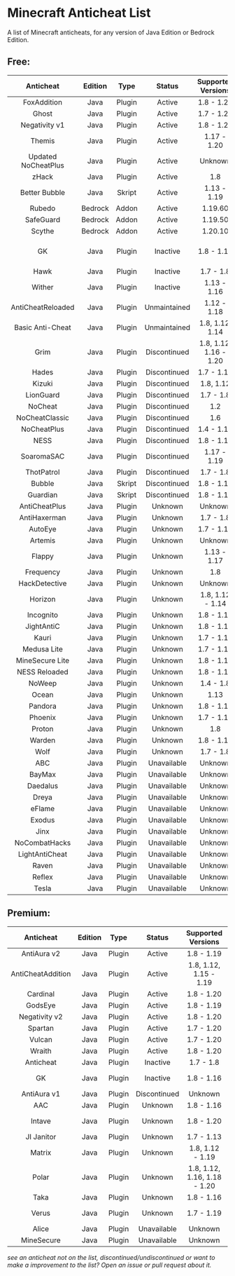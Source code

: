# Minecraft Anticheat List
A list of Minecraft anticheats, for any version of Java Edition or Bedrock Edition.
## Free:
|Anticheat          |Edition|Type  |Status      |Supported Versions    |Links                                                                                                      |
|:-----------------:|:-----:|:----:|:----------:|:--------------------:|:---------------------------------------------------------------------------------------------------------:|
|FoxAddition        |Java   |Plugin|Active      |1.8 - 1.20            |[SpigotMC](https://spigotmc.org/resources/111084)                                                          |
|Ghost              |Java   |Plugin|Active      |1.7 - 1.20            |[SpigotMC](https://spigotmc.org/resources/111084)                                                          |
|Negativity v1      |Java   |Plugin|Active      |1.8 - 1.20            |[SpigotMC](https://spigotmc.org/resources/48399)                                                           |
|Themis             |Java   |Plugin|Active      |1.17 - 1.20           |[SpigotMC](https://spigotmc.org/resources/90766)                                                           |
|Updated NoCheatPlus|Java   |Plugin|Active      |Unknown               |[GitHub](https://github.com/Updated-NoCheatPlus/NoCheatPlus)                                               |
|zHack              |Java   |Plugin|Active      |1.8                   |[Polymart](https://polymart.org/resource/460)                                                              |
|Better Bubble      |Java   |Skript|Active      |1.13 - 1.19           |[SpigotMC](https://spigotmc.org/resources/81404)                                                           |
|Rubedo             |Bedrock|Addon |Active      |1.19.60               |[GitHub](https://github.com/smell-of-curry/rubedo)                                                         |
|SafeGuard          |Bedrock|Addon |Active      |1.19.50               |[GitHub](https://github.com/BlaizerBrumo/SafeGuard)                                                        |
|Scythe             |Bedrock|Addon |Active      |1.20.10               |[GitHub](https://github.com/Scythe-Anticheat/Scythe-Anticheat)                                             |
|GK                 |Java   |Plugin|Inactive    |1.8 - 1.16            |[Dedicated Site](https://gkanticheat.weebly.com/free.html), [SpigotMC](https:/spigotmc.org/resources/75691)|
|Hawk               |Java   |Plugin|Inactive    |1.7 - 1.8             |[SpigotMC](https://spigotmc.org/resources/40343)                                                           |
|Wither             |Java   |Plugin|Inactive    |1.13 - 1.16           |[SpigotMC](https://spigotmc.org/resources/68657)                                                           |
|AntiCheatReloaded  |Java   |Plugin|Unmaintained|1.12 - 1.18           |[SpigotMC](https://spigotmc.org/resources/23799)                                                           |
|Basic Anti-Cheat   |Java   |Plugin|Unmaintained|1.8, 1.12, 1.14       |[SpigotMC](https://spigotmc.org/resources/70455)                                                           |
|Grim               |Java   |Plugin|Discontinued|1.8, 1.12, 1.16 - 1.20|[SpigotMC](https://spigotmc.org/resources/99923)                                                           |
|Hades              |Java   |Plugin|Discontinued|1.7 - 1.15            |[GitHub](https://github.com/Tecnio/Hades)                                                                  |
|Kizuki             |Java   |Plugin|Discontinued|1.8, 1.12             |[SpigotMC](https://spigotmc.org/resources/90468)                                                           |
|LionGuard          |Java   |Plugin|Discontinued|1.7 - 1.8             |[SpigotMC](https://spigotmc.org/resources/67207)                                                           |
|NoCheat            |Java   |Plugin|Discontinued|1.2                   |[Bukkit](https://dev.bukkit.org/projects/nocheat)                                                          |
|NoCheatClassic     |Java   |Plugin|Discontinued|1.6                   |[Bukkit](https://dev.bukkit.org/projects/nocheat-classic)                                                  |
|NoCheatPlus        |Java   |Plugin|Discontinued|1.4 - 1.12            |[Bukkit](https://dev.bukkit.org/projects/nocheatplus)                                                      |
|NESS               |Java   |Plugin|Discontinued|1.8 - 1.12            |[SpigotMC](https://spigotmc.org/resources/53281)                                                           |
|SoaromaSAC         |Java   |Plugin|Discontinued|1.17 - 1.19           |[SpigotMC](https://spigotmc.org/resources/87702)                                                           |
|ThotPatrol         |Java   |Plugin|Discontinued|1.7 - 1.8             |[SpigotMC](https://spigotmc.org/resources/79978)                                                           |
|Bubble             |Java   |Skript|Discontinued|1.8 - 1.14            |[SpigotMC](https://spigotmc.org/resources/78468)                                                           |
|Guardian           |Java   |Skript|Discontinued|1.8 - 1.10            |[SpigotMC](https://spigotmc.org/resources/29264)                                                           |
|AntiCheatPlus      |Java   |Plugin|Unknown     |Unknown               |[SpigotMC](https://spigotmc.org/resources/2714)                                                            |
|AntiHaxerman       |Java   |Plugin|Unknown     |1.7 - 1.8             |[SpigotMC](https://spigotmc.org/resources/83198)                                                           |
|AutoEye            |Java   |Plugin|Unknown     |1.7 - 1.12            |[SpigotMC](https://spigotmc.org/resources/54046)                                                           |
|Artemis            |Java   |Plugin|Unknown     |Unknown               |[Discord](https://discord.gg/hdRt4Qh)                                                                      |
|Flappy             |Java   |Plugin|Unknown     |1.13 - 1.17           |[SpigotMC](https://spigotmc.org/resources/92180)                                                           |
|Frequency          |Java   |Plugin|Unknown     |1.8                   |[GitHub](https://github.com/ElevatedDev/Frequency)                                                         |
|HackDetective      |Java   |Plugin|Unknown     |Unknown               |[SpigotMC](https://spigotmc.org/resources/8702)                                                            |
|Horizon            |Java   |Plugin|Unknown     |1.8, 1.12 - 1.14      |[SpigotMC](https://spigotmc.org/resources/65830)                                                           |
|Incognito          |Java   |Plugin|Unknown     |1.8 - 1.16            |[Bukkit](https://dev.bukkit.org/projects/incognito)                                                        |
|JightAntiC         |Java   |Plugin|Unknown     |1.8 - 1.17            |[SpigotMC](https://spigotmc.org/resources/88154)                                                           |
|Kauri              |Java   |Plugin|Unknown     |1.7 - 1.16            |[SpigotMC](https://spigotmc.org/resources/101667)                                                          |
|Medusa Lite        |Java   |Plugin|Unknown     |1.7 - 1.12            |[SpigotMC](https://spigotmc.org/resources/83345)                                                           |
|MineSecure Lite    |Java   |Plugin|Unknown     |1.8 - 1.11            |[SpigotMC](https://spigotmc.org/resources/11996)                                                           |
|NESS Reloaded      |Java   |Plugin|Unknown     |1.8 - 1.17            |[SpigotMC](https://spigotmc.org/resources/75887)                                                           |
|NoWeep             |Java   |Plugin|Unknown     |1.4 - 1.8             |[SpigotMC](https://spigotmc.org/resources/6160)                                                            |
|Ocean              |Java   |Plugin|Unknown     |1.13                  |[SpigotMC](https://spigotmc.org/resources/58907)                                                           |
|Pandora            |Java   |Plugin|Unknown     |1.8 - 1.16            |[GitHub](https://github.com/GoDead/Pandora)                                                                |
|Phoenix            |Java   |Plugin|Unknown     |1.7 - 1.13            |[SpigotMC](https://spigotmc.org/resources/6207)                                                            |
|Proton             |Java   |Plugin|Unknown     |1.8                   |[GitHub](https://github.com/GoDead/proton-anticheat)                                                       |
|Warden             |Java   |Plugin|Unknown     |1.8 - 1.16            |[SpigotMC](https://spigotmc.org/resources/81877)                                                           |
|Wolf               |Java   |Plugin|Unknown     |1.7 - 1.8             |[SpigotMC](https://spigotmc.org/resources/18614)                                                           |
|ABC                |Java   |Plugin|Unavailable |Unknown               |[](https://spigotmc.org/resources/91606)                                                                   |
|BayMax             |Java   |Plugin|Unavailable |Unknown               |[](https://spigotmc.org/resources/43972)                                                                   |
|Daedalus           |Java   |Plugin|Unavailable |Unknown               |[](https://spigotmc.org/resources/56953)                                                                   |
|Dreya              |Java   |Plugin|Unavailable |Unknown               |[](https://spigotmc.org/resources/64193)                                                                   |
|eFlame             |Java   |Plugin|Unavailable |Unknown               |[](https://spigotmc.org/resources/17071)                                                                   |
|Exodus             |Java   |Plugin|Unavailable |Unknown               |[](https://spigotmc.org/resources/51016)                                                                   |
|Jinx               |Java   |Plugin|Unavailable |Unknown               |[](https://spigotmc.org/resources/68930)                                                                   |
|NoCombatHacks      |Java   |Plugin|Unavailable |Unknown               |[](https://spigotmc.org/resources/28159)                                                                   |
|LightAntiCheat     |Java   |Plugin|Unavailable |Unknown               |[](https://spigotmc.org/resources/96341)                                                                   |
|Raven              |Java   |Plugin|Unavailable |Unknown               |[](https://spigotmc.org/resources/59105)                                                                   |
|Reflex             |Java   |Plugin|Unavailable |Unknown               |[](https://spigotmc.org/resources/21122)                                                                   |
|Tesla              |Java   |Plugin|Unavailable |Unknown               |[](https://spigotmc.org/resources/32239)                                                                   |
## Premium:
|Anticheat        |Edition|Type  |Status      |Supported Versions|Links                                                                        |
|:---------------:|:-----:|:----:|:----------:|:----------------:|:---------------------------------------------------------------------------:|
|AntiAura v2      |Java   |Plugin|Active      |1.8 - 1.19                  |[SpigotMC](https://spigotmc.org/resources/1368)                    |
|AntiCheatAddition|Java   |Plugin|Active      |1.8, 1.12, 1.15 - 1.19      |[SpigotMC](https://spigotmc.org/resources/33590)                   |
|Cardinal         |Java   |Plugin|Active      |1.8 - 1.20                  |[BuiltByBit](https://builtbybit.com/resources/26622)               |
|GodsEye          |Java   |Plugin|Active      |1.8 - 1.19                  |[SpigotMC](https://spigotmc.org/resources/69595)                   |
|Negativity v2    |Java   |Plugin|Active      |1.8 - 1.20                  |[SpigotMC](https://spigotmc.org/resources/86874)                   |
|Spartan          |Java   |Plugin|Active      |1.7 - 1.20                  |[SpigotMC](https://spigotmc.org/resources/25638)                   |
|Vulcan           |Java   |Plugin|Active      |1.7 - 1.20                  |[SpigotMC](https://spigotmc.org/resources/83626)                   |
|Wraith           |Java   |Plugin|Active      |1.8 - 1.20                  |[SpigotMC](https://spigotmc.org/resources/66887)                   |
|Anticheat        |Java   |Plugin|Inactive    |1.7 - 1.8                   |[SpigotMC](https://spigotmc.org/resources/93504)                   |
|GK               |Java   |Plugin|Inactive    |1.8 - 1.16                  |[Dedicated Site](https://gkanticheat.weebly.com/premium1.html)     |
|AntiAura v1      |Java   |Plugin|Discontinued|Unknown                     |[SpigotMC](https://spigotmc.org/resources/1368/update?update=10078)|
|AAC              |Java   |Plugin|Unknown     |1.8 - 1.16                  |[SpigotMC](https://spigotmc.org/resources/6442)                    |
|Intave           |Java   |Plugin|Unknown     |1.8 - 1.20                  |[Dedicated Site](https://intave.ac)                                |
|JI Janitor       |Java   |Plugin|Unknown     |1.7 - 1.13                  |[BuiltByBit](https://builtbybit.com/resources/2442)                |
|Matrix           |Java   |Plugin|Unknown     |1.8, 1.12 - 1.19            |[BuiltByBit](builtbybit.com/resources/13999)                       |
|Polar            |Java   |Plugin|Unknown     |1.8, 1.12, 1.16, 1.18 - 1.20|[Dedicated Site](https://polar.top)                                |
|Taka             |Java   |Plugin|Unknown     |1.8 - 1.16                  |[SpigotMC](https://spigotmc.org/resources/45167)                   |
|Verus            |Java   |Plugin|Unknown     |1.7 - 1.19                  |[Dedicated Site](https://verus.ac)                                 |
|Alice            |Java   |Plugin|Unavailable |Unknown                     |[](https://spigotmc.org/resources/89139)                           |
|MineSecure       |Java   |Plugin|Unavailable |Unknown                     |[](https://spigotmc.org/resources/35305)                           |

*see an anticheat not on the list, discontinued/undiscontinued or want to make a improvement to the list? Open an issue or pull request about it.*

